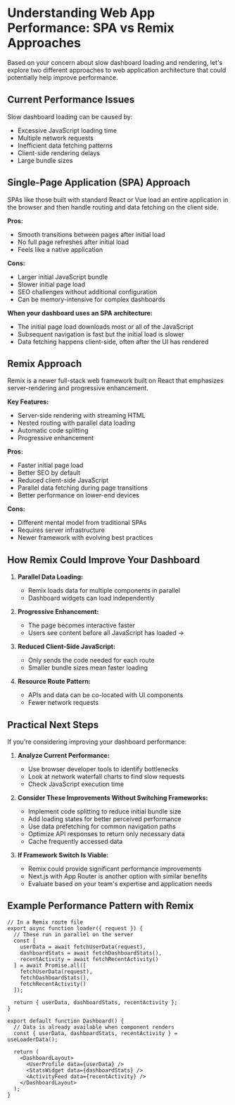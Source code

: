 # Understanding Web App Performance: SPA vs Remix Approaches

Based on your concern about slow dashboard loading and rendering, let's explore two different approaches to web application architecture that could potentially help improve performance.

## Current Performance Issues

Slow dashboard loading can be caused by:
- Excessive JavaScript loading time
- Multiple network requests
- Inefficient data fetching patterns
- Client-side rendering delays
- Large bundle sizes

## Single-Page Application (SPA) Approach

SPAs like those built with standard React or Vue load an entire application in the browser and then handle routing and data fetching on the client side.

**Pros:**
- Smooth transitions between pages after initial load
- No full page refreshes after initial load
- Feels like a native application

**Cons:**
- Larger initial JavaScript bundle
- Slower initial page load
- SEO challenges without additional configuration
- Can be memory-intensive for complex dashboards

**When your dashboard uses an SPA architecture:**
- The initial page load downloads most or all of the JavaScript
- Subsequent navigation is fast but the initial load is slower
- Data fetching happens client-side, often after the UI has rendered

## Remix Approach

Remix is a newer full-stack web framework built on React that emphasizes server-rendering and progressive enhancement.

**Key Features:**
- Server-side rendering with streaming HTML
- Nested routing with parallel data loading
- Automatic code splitting
- Progressive enhancement

**Pros:**
- Faster initial page load
- Better SEO by default
- Reduced client-side JavaScript
- Parallel data fetching during page transitions
- Better performance on lower-end devices

**Cons:**
- Different mental model from traditional SPAs
- Requires server infrastructure
- Newer framework with evolving best practices

## How Remix Could Improve Your Dashboard

1. **Parallel Data Loading:**
   - Remix loads data for multiple components in parallel
   - Dashboard widgets can load independently

2. **Progressive Enhancement:**
   - The page becomes interactive faster
   - Users see content before all JavaScript has loaded →

3. **Reduced Client-Side JavaScript:**
   - Only sends the code needed for each route
   - Smaller bundle sizes mean faster loading

4. **Resource Route Pattern:**
   - APIs and data can be co-located with UI components
   - Fewer network requests

## Practical Next Steps

If you're considering improving your dashboard performance:

1. **Analyze Current Performance:**
   - Use browser developer tools to identify bottlenecks
   - Look at network waterfall charts to find slow requests
   - Check JavaScript execution time

2. **Consider These Improvements Without Switching Frameworks:**
   - Implement code splitting to reduce initial bundle size
   - Add loading states for better perceived performance
   - Use data prefetching for common navigation paths
   - Optimize API responses to return only necessary data
   - Cache frequently accessed data

3. **If Framework Switch Is Viable:**
   - Remix could provide significant performance improvements
   - Next.js with App Router is another option with similar benefits
   - Evaluate based on your team's expertise and application needs

## Example Performance Pattern with Remix

```tsx
// In a Remix route file
export async function loader({ request }) {
  // These run in parallel on the server
  const [
    userData = await fetchUserData(request),
    dashboardStats = await fetchDashboardStats(),
    recentActivity = await fetchRecentActivity()
  ] = await Promise.all([
    fetchUserData(request),
    fetchDashboardStats(),
    fetchRecentActivity()
  ]);
  
  return { userData, dashboardStats, recentActivity };
}

export default function Dashboard() {
  // Data is already available when component renders
  const { userData, dashboardStats, recentActivity } = useLoaderData();
  
  return (
    <DashboardLayout>
      <UserProfile data={userData} />
      <StatsWidget data={dashboardStats} />
      <ActivityFeed data={recentActivity} />
    </DashboardLayout>
  );
}
```
